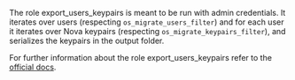 The role export_users_keypairs is meant to be run with admin
credentials. It iterates over users (respecting
`os_migrate_users_filter`) and for each user it iterates over Nova
keypairs (respecting `os_migrate_keypairs_filter`), and serializes the
keypairs in the output folder.

For further information about the role export_users_keypairs refer to the
[official docs](https://os-migrate.github.io/os-migrate/roles/role-export_users_keypairs.html).
